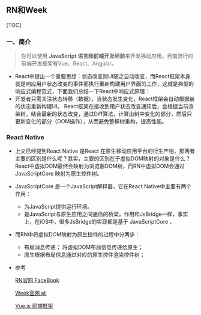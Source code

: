 ## RN和Week

[TOC]

### 一、简介

> 你可以使用 **JavaScript 语言和前端开发经验**来开发移动应用。目前流行的前端开发框架有Vue、React、Angular。

- React中提出一个重要思想：状态改变则UI随之自动改变，而React框架本身就是响应用户状态改变的事件而执行重新构建用户界面的工作，这就是典型的响应式编程范式，下面我们总结一下React中响应式原理：
- 开发者只需关注状态转移（数据），当状态发生变化，React框架会自动根据新的状态重新构建UI。
  React框架在接收到用户状态改变通知后，会根据当前渲染树，结合最新的状态改变，通过Diff算法，计算出树中变化的部分，然后只更新变化的部分（DOM操作），从而避免整棵树重构，提高性能。

### React Native

- 上文已经提到React Native 是React 在原生移动应用平台的衍生产物，那两者主要的区别是什么呢？其实，主要的区别在于虚拟DOM映射的对象是什么？React中虚拟DOM最终会映射为浏览器DOM树，而RN中虚拟DOM会通过 JavaScriptCore 映射为原生控件树。
- JavaScriptCore 是一个JavaScript解释器，它在React Native中主要有两个作用：
  - 为JavaScript提供运行环境。
  - 是JavaScript与原生应用之间通信的桥梁，作用和JsBridge一样，事实上，在iOS中，很多JsBridge的实现都是基于 JavaScriptCore 。
- 而RN中将虚拟DOM映射为原生控件的过程中分两步：
  - 布局消息传递； 将虚拟DOM布局信息传递给原生；
  - 原生根据布局信息通过对应的原生控件渲染控件树；





- 参考

  [RN官网 FaceBook](https://www.react-native.cn/docs/getting-started)

  [Week官网 ali](https://weex.apache.org/zh/guide/introduction.html#%E6%A6%82%E8%BF%B0)

  [Vue.js 前端框架](https://www.runoob.com/vue2/vue-tutorial.html)


